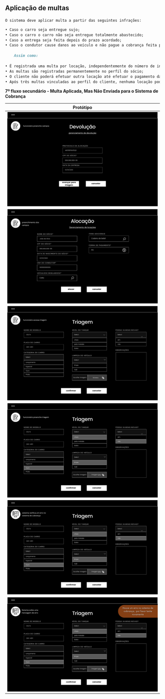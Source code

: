 ## Aplicação de multas

`O sistema deve aplicar multa a partir das seguintes infrações:`
```markdown
• Caso o carro seja entregue sujo;
• Caso o carro o carro não seja entregue totalmente abastecido;
• Caso a entrega seja feita depois do prazo acordado;
• Caso o condutor cause danos ao veículo e não pague a cobrança feita pela locadora.

	Assim como:

• É registrada uma multa por locação, independentemente do número de infrações cometidas;
• As multas são registradas permanentemente no perfil do sócio;
• O cliente não poderá efetuar outra locação até efetuar o pagamento da multa.
• Após três multas vinculadas ao perfil do cliente, nenhuma locação poderá ser mais efetuada.

```


**7º fluxo secundário - Multa Aplicada, Mas Não Enviada para o Sistema de Cobrança**

| Protótipo |
| --- |
| ![](../img-fluxos/req-05/54.png) |
| ![](../img-fluxos/req-05/55.png) |
| ![](../img-fluxos/req-05/56.png)|
| ![](../img-fluxos/req-05/57.png)|
| ![](../img-fluxos/req-05/58.png) |
| ![](../img-fluxos/req-05/59.png) |

